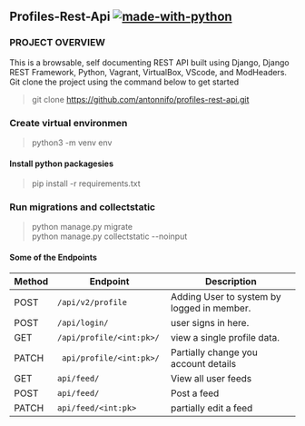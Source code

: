 ## Profiles-Rest-Api  [![made-with-python](https://img.shields.io/badge/Made%20with-Python-1f425f.svg)](https://www.python.org/)  
### PROJECT OVERVIEW
This is a browsable, self documenting REST API built using Django, Django REST Framework, Python, Vagrant, VirtualBox, VScode, and ModHeaders. Git clone the project using the command below to get started
> git clone https://github.com/antonnifo/profiles-rest-api.git

### Create virtual environmen
> python3 -m venv env  
#### Install python packagesies
> pip install -r requirements.txt  
###  Run migrations and collectstatic
> python manage.py migrate  
> python manage.py collectstatic --noinput
#### Some of the Endpoints
| Method | Endpoint                                    | Description                                    |  
| ------ | ------------------------------------------- | ---------------------------------------------- |  
|POST    |`/api/v2/profile`                        |Adding User to system by logged in member.                                 |  
|POST    |`/api/login/`                       |user signs in here.                              |  
| GET   | `/api/profile/<int:pk>/ `                         | view a single profile data.                      | 
|PATCH  |` api/profile/<int:pk>/`      | Partially  change you account details|  
|GET |`api/feed/`                      | View all user feeds|  
|POST | `api/feed/`                    | Post a feed                           |  
|PATCH | `api/feed/<int:pk>`           | partially edit a feed               |  

